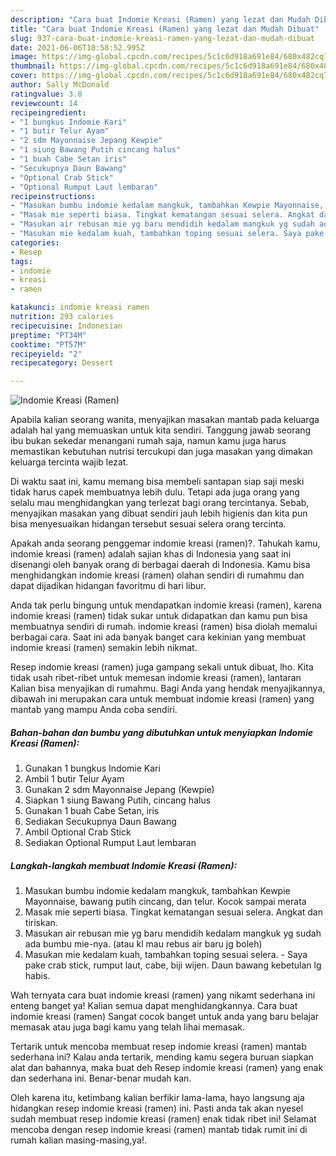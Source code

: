 ```yaml
---
description: "Cara buat Indomie Kreasi (Ramen) yang lezat dan Mudah Dibuat"
title: "Cara buat Indomie Kreasi (Ramen) yang lezat dan Mudah Dibuat"
slug: 937-cara-buat-indomie-kreasi-ramen-yang-lezat-dan-mudah-dibuat
date: 2021-06-06T18:58:52.995Z
image: https://img-global.cpcdn.com/recipes/5c1c6d918a691e84/680x482cq70/indomie-kreasi-ramen-foto-resep-utama.jpg
thumbnail: https://img-global.cpcdn.com/recipes/5c1c6d918a691e84/680x482cq70/indomie-kreasi-ramen-foto-resep-utama.jpg
cover: https://img-global.cpcdn.com/recipes/5c1c6d918a691e84/680x482cq70/indomie-kreasi-ramen-foto-resep-utama.jpg
author: Sally McDonald
ratingvalue: 3.8
reviewcount: 14
recipeingredient:
- "1 bungkus Indomie Kari"
- "1 butir Telur Ayam"
- "2 sdm Mayonnaise Jepang Kewpie"
- "1 siung Bawang Putih cincang halus"
- "1 buah Cabe Setan iris"
- "Secukupnya Daun Bawang"
- "Optional Crab Stick"
- "Optional Rumput Laut lembaran"
recipeinstructions:
- "Masukan bumbu indomie kedalam mangkuk, tambahkan Kewpie Mayonnaise, bawang putih cincang, dan telur. Kocok sampai merata"
- "Masak mie seperti biasa. Tingkat kematangan sesuai selera. Angkat dan tiriskan."
- "Masukan air rebusan mie yg baru mendidih kedalam mangkuk yg sudah ada bumbu mie-nya. (atau kl mau rebus air baru jg boleh)"
- "Masukan mie kedalam kuah, tambahkan toping sesuai selera. Saya pake crab stick, rumput laut, cabe, biji wijen. Daun bawang kebetulan lg habis."
categories:
- Resep
tags:
- indomie
- kreasi
- ramen

katakunci: indomie kreasi ramen 
nutrition: 293 calories
recipecuisine: Indonesian
preptime: "PT34M"
cooktime: "PT57M"
recipeyield: "2"
recipecategory: Dessert

---
```



![Indomie Kreasi (Ramen)](https://img-global.cpcdn.com/recipes/5c1c6d918a691e84/680x482cq70/indomie-kreasi-ramen-foto-resep-utama.jpg)

Apabila kalian seorang wanita, menyajikan masakan mantab pada keluarga adalah hal yang memuaskan untuk kita sendiri. Tanggung jawab seorang ibu bukan sekedar menangani rumah saja, namun kamu juga harus memastikan kebutuhan nutrisi tercukupi dan juga masakan yang dimakan keluarga tercinta wajib lezat.

Di waktu  saat ini, kamu memang bisa membeli santapan siap saji meski tidak harus capek membuatnya lebih dulu. Tetapi ada juga orang yang selalu mau menghidangkan yang terlezat bagi orang tercintanya. Sebab, menyajikan masakan yang dibuat sendiri jauh lebih higienis dan kita pun bisa menyesuaikan hidangan tersebut sesuai selera orang tercinta. 



Apakah anda seorang penggemar indomie kreasi (ramen)?. Tahukah kamu, indomie kreasi (ramen) adalah sajian khas di Indonesia yang saat ini disenangi oleh banyak orang di berbagai daerah di Indonesia. Kamu bisa menghidangkan indomie kreasi (ramen) olahan sendiri di rumahmu dan dapat dijadikan hidangan favoritmu di hari libur.

Anda tak perlu bingung untuk mendapatkan indomie kreasi (ramen), karena indomie kreasi (ramen) tidak sukar untuk didapatkan dan kamu pun bisa membuatnya sendiri di rumah. indomie kreasi (ramen) bisa diolah memalui berbagai cara. Saat ini ada banyak banget cara kekinian yang membuat indomie kreasi (ramen) semakin lebih nikmat.

Resep indomie kreasi (ramen) juga gampang sekali untuk dibuat, lho. Kita tidak usah ribet-ribet untuk memesan indomie kreasi (ramen), lantaran Kalian bisa menyajikan di rumahmu. Bagi Anda yang hendak menyajikannya, dibawah ini merupakan cara untuk membuat indomie kreasi (ramen) yang mantab yang mampu Anda coba sendiri.

<!--inarticleads1-->

##### Bahan-bahan dan bumbu yang dibutuhkan untuk menyiapkan Indomie Kreasi (Ramen):

1. Gunakan 1 bungkus Indomie Kari
1. Ambil 1 butir Telur Ayam
1. Gunakan 2 sdm Mayonnaise Jepang (Kewpie)
1. Siapkan 1 siung Bawang Putih, cincang halus
1. Gunakan 1 buah Cabe Setan, iris
1. Sediakan Secukupnya Daun Bawang
1. Ambil Optional Crab Stick
1. Sediakan Optional Rumput Laut lembaran




<!--inarticleads2-->

##### Langkah-langkah membuat Indomie Kreasi (Ramen):

1. Masukan bumbu indomie kedalam mangkuk, tambahkan Kewpie Mayonnaise, bawang putih cincang, dan telur. Kocok sampai merata
1. Masak mie seperti biasa. Tingkat kematangan sesuai selera. Angkat dan tiriskan.
1. Masukan air rebusan mie yg baru mendidih kedalam mangkuk yg sudah ada bumbu mie-nya. (atau kl mau rebus air baru jg boleh)
1. Masukan mie kedalam kuah, tambahkan toping sesuai selera. - Saya pake crab stick, rumput laut, cabe, biji wijen. Daun bawang kebetulan lg habis.




Wah ternyata cara buat indomie kreasi (ramen) yang nikamt sederhana ini enteng banget ya! Kalian semua dapat menghidangkannya. Cara buat indomie kreasi (ramen) Sangat cocok banget untuk anda yang baru belajar memasak atau juga bagi kamu yang telah lihai memasak.

Tertarik untuk mencoba membuat resep indomie kreasi (ramen) mantab sederhana ini? Kalau anda tertarik, mending kamu segera buruan siapkan alat dan bahannya, maka buat deh Resep indomie kreasi (ramen) yang enak dan sederhana ini. Benar-benar mudah kan. 

Oleh karena itu, ketimbang kalian berfikir lama-lama, hayo langsung aja hidangkan resep indomie kreasi (ramen) ini. Pasti anda tak akan nyesel sudah membuat resep indomie kreasi (ramen) enak tidak ribet ini! Selamat mencoba dengan resep indomie kreasi (ramen) mantab tidak rumit ini di rumah kalian masing-masing,ya!.

